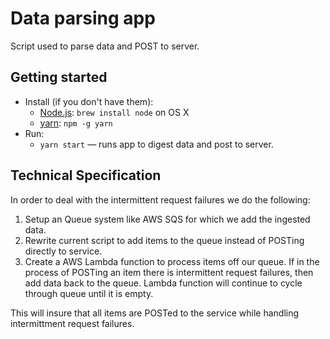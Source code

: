 # Data parsing app

Script used to parse data and POST to server.

## Getting started
* Install (if you don't have them):
    * [Node.js](http://nodejs.org): `brew install node` on OS X
    * [yarn](https://yarnpkg.com/en/docs): `npm -g yarn`
* Run:
    * `yarn start` — runs app to digest data and post to server.

## Technical Specification

In order to deal with the intermittent request failures we do the following:

1) Setup an Queue system like AWS SQS for which we add the ingested data.
1) Rewrite current script to add items to the queue instead of POSTing directly to service.
1) Create a AWS Lambda function to process items off our queue. If in the process of POSTing an item there is intermittent request failures, then add data back to the queue. Lambda function will continue to cycle through queue until it is empty.

This will insure that all items are POSTed to the service while handling intermittment request failures.
